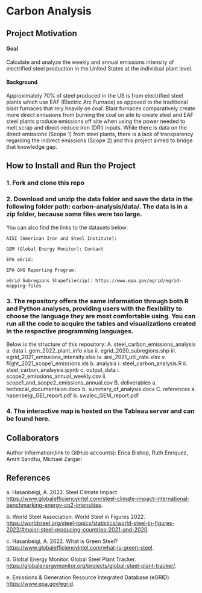 # Carbon Analysis
##	Project Motivation
#### Goal
Calculate and analyze the weekly and annual emissions intensity of electrified steel production in the United States at the individual plant level. 
#### Background
Approximately 70% of steel produced in the US is from electrified steel plants which use EAF (Electric Arc Furnace) as opposed to the traditional blast furnaces that rely heavily on coal. Blast furnaces comparatively create more direct emissions from burning the coal on site to create steel and EAF steel plants produce emissions off site when using the power needed to melt scrap and direct-reduce iron (DRI) inputs. While there is data on the direct emissions (Scope 1) from steel plants, there is a lack of transparency regarding the indirect emissions (Scope 2) and this project aimed to bridge that knowledge gap. 

## How to Install and Run the Project
### 1. Fork and clone this repo
### 2. Download and unzip the data folder and save the data in the following folder path: carbon-analysis/data/. The data is in a zip folder, because some files were too large. 
You can also find the links to the datasets below:

	AISI (American Iron and Steel Institute):
 
	GEM (Global Energy Monitor): Contact 
	
	EPA eGrid:
	
	EPA GHG Reporting Program:
	
	eGrid Subregions Shapefile(zip): https://www.epa.gov/egrid/egrid-mapping-files 

### 3. The repository offers the same information through both R and Python analyses, providing users with the flexibility to choose the language they are most comfortable using. You can run all the code to acquire the tables and visualizations created in the respective programming languages. 
Below is the structure of this repository: 
A.	steel_carbon_emissions_analysis
a.	data
i.	gem_2022_plant_info.xlsx
ii.	egrid_2020_subregions.shp
iii.	egrid_2021_emissions_intensity.xlsx
iv.	aisi_2021_util_rate.xlsx
v.	flight_2021_scope1_emissions.xls
b.	analysis
i.	steel_carbon_analysis.R
ii.	steel_carbon_analsysis.ipynb
c.	output_data
i.	scope2_emissions_annual_weekly.csv
ii.	scope1_and_scope2_emissions_annual.csv
B.	deliverables
a.   technical_documentaion.docx
b.	summary_of_analysis.docx
C.	references
a.	hasenbeigi_GEI_report.pdf
b.	swalec_GEM_report.pdf
### 4. The interactive map is hosted on the Tableau server and can be found here.

## Collaborators 
Author Information(link to GitHub accounts): Erica Bishop, Ruth Enriquez, Amrit Sandhu, Michael Zargari

## References 
a.	Hasanbeigi, A. 2022. Steel Climate Impact. https://www.globalefficiencyintel.com/steel-climate-impact-international-benchmarking-energy-co2-intensities.

b.	World Steel Association. World Steel in Figures 2022. https://worldsteel.org/steel-topics/statistics/world-steel-in-figures-2022/#major-steel-producing-countries-2021-and-2020.  

c.	Hasanbeigi, A. 2022. What is Green Steel? https://www.globalefficiencyintel.com/what-is-green-steel. 

d.	Global Energy Monitor. Global Steel Plant Tracker. https://globalenergymonitor.org/projects/global-steel-plant-tracker/. 

e.	Emissions & Generation Resource Integrated Database (eGRID) https://www.epa.gov/egrid.

